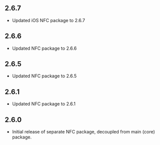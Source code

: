 ## 2.6.7

* Updated iOS NFC package to 2.6.7

## 2.6.6

* Updated NFC package to 2.6.6

## 2.6.5

* Updated NFC package to 2.6.5

## 2.6.1

* Updated NFC package to 2.6.1

## 2.6.0

* Initial release of separate NFC package, decoupled from main (core) package.
